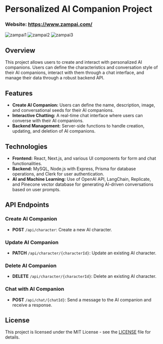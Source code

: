 # Personalized AI Companion Project

### Website: https://www.zampai.com/ 
![zampai1](https://github.com/RillVicosuh/zamp-ai/assets/65578557/52c18b0b-7a14-4883-a7a1-184da3bd1508)
![zampai2](https://github.com/RillVicosuh/zamp-ai/assets/65578557/ef25f615-42d1-401d-99ec-e521933cee81)
![zampai3](https://github.com/RillVicosuh/zamp-ai/assets/65578557/e8072960-7680-4986-91f1-e2dfdbacbad4)


## Overview

This project allows users to create and interact with personalized AI companions. Users can define the characteristics and conversation style of their AI companions, interact with them through a chat interface, and manage their data through a robust backend API.

## Features

- **Create AI Companion:** Users can define the name, description, image, and conversational seeds for their AI companions.
- **Interactive Chatting:** A real-time chat interface where users can converse with their AI companions.
- **Backend Management:** Server-side functions to handle creation, updating, and deletion of AI companions.

## Technologies

- **Frontend:** React, Next.js, and various UI components for form and chat functionalities.
- **Backend:** MySQL, Node.js with Express, Prisma for database operations, and Clerk for user authentication.
- **AI and Machine Learning:** Use of OpenAI API, LangChain, Replicate, and Pinecone vector database for generating AI-driven conversations based on user prompts.

## API Endpoints

### Create AI Companion

- **POST** `/api/character`: Create a new AI character.

### Update AI Companion

- **PATCH** `/api/character/{characterId}`: Update an existing AI character.

### Delete AI Companion

- **DELETE** `/api/character/{characterId}`: Delete an existing AI character.

### Chat with AI Companion

- **POST** `/api/chat/{chatId}`: Send a message to the AI companion and receive a response.

## License

This project is licensed under the MIT License - see the [LICENSE](LICENSE) file for details.
